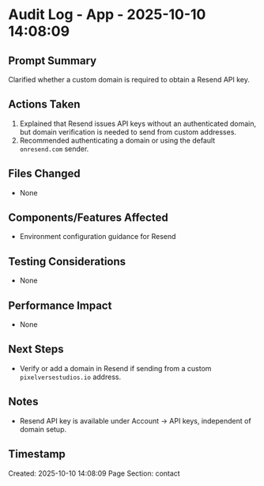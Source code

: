 # Audit Log - App - 2025-10-10 14:08:09

## Prompt Summary

Clarified whether a custom domain is required to obtain a Resend API key.

## Actions Taken

1. Explained that Resend issues API keys without an authenticated domain, but domain verification is needed to send from custom addresses.
2. Recommended authenticating a domain or using the default `onresend.com` sender.

## Files Changed

- None

## Components/Features Affected

- Environment configuration guidance for Resend

## Testing Considerations

- None

## Performance Impact

- None

## Next Steps

- Verify or add a domain in Resend if sending from a custom `pixelversestudios.io` address.

## Notes

- Resend API key is available under Account → API keys, independent of domain setup.

## Timestamp

Created: 2025-10-10 14:08:09
Page Section: contact

